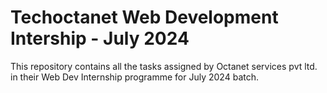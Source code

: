 # Techoctanet Web Development Intership - July 2024 
This repository contains all the tasks assigned by Octanet services pvt ltd. in their Web Dev Internship programme for July 2024 batch.
